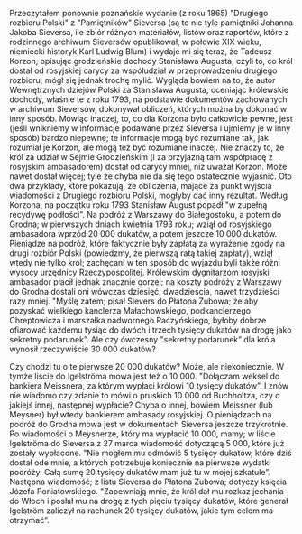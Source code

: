 Przeczytałem ponownie poznańskie wydanie (z roku 1865) "Drugiego rozbioru Polski" z "Pamiętników" Sieversa (są to nie tyle pamiętniki Johanna Jakoba Sieversa, ile zbiór różnych materiałów, listów oraz raportów, które z rodzinnego archiwum Sieversów opublikował, w połowie XIX wieku, niemiecki historyk Karl Ludwig Blum) i wydaje mi się teraz, że Tadeusz Korzon, opisując grodzieńskie dochody Stanisława Augusta; czyli to, co król dostał od rosyjskiej carycy za współudział w przeprowadzeniu drugiego rozbioru; mógł się jednak trochę mylić. Wygląda bowiem na to, że autor Wewnętrznych dziejów Polski za Stanisława Augusta, oceniając królewskie dochody, właśnie te z roku 1793, na podstawie dokumentów zachowanych w archiwum Sieversów, dokonywał obliczeń, których można by dokonać w inny sposób. Mówiąc inaczej, to, co dla Korzona było całkowicie pewne, jest (jeśli wnikniemy w informacje podawane przez Sieversa i ujmiemy je w inny sposób) bardzo niepewne; te informacje mogą być rozumiane tak, jak rozumiał je Korzon, ale mogą też być rozumiane inaczej. Nie znaczy to, że król za udział w Sejmie Grodzieńskim (i za przyjazną tam współpracę z rosyjskim ambasadorem) dostał od carycy mniej, niż uważał Korzon. Może nawet dostał więcej; tyle że chyba nie da się tego ostatecznie wyjaśnić. Oto dwa przykłady, które pokazują, że obliczenia, mające za punkt wyjścia wiadomości z Drugiego rozbioru Polski, mogłyby dać inny rezultat. Według Korzona, na początku roku 1793 Stanisław August popadł "w zupełną recydywę podłości”. Na podróż z Warszawy do Białegostoku, a potem do Grodna; w pierwszych dniach kwietnia 1793 roku; wziął od rosyjskiego ambasadora wprzód 20 000 dukatów, a potem jeszcze 10 000 dukatów. Pieniądze na podróż, które faktycznie były zapłatą za wyrażenie zgody na drugi rozbiór Polski (powiedzmy, że pierwszą ratą takiej zapłaty), wziął wtedy nie tylko król; zachęcani w ten sposób do wyjazdu byli także różni wysocy urzędnicy Rzeczypospolitej. Królewskim dygnitarzom rosyjski ambasador płacił jednak znacznie gorzej; na koszty podróży z Warszawy do Grodna dostali oni wówczas dziesięć, dwadzieścia, nawet trzydzieści razy mniej. "Myślę zatem; pisał Sievers do Płatona Zubowa; że aby pozyskać wielkiego kanclerza Małachowskiego, podkanclerzego Chreptowicza i marszałka nadwornego Raczyńskiego, byłoby dobrze ofiarować każdemu tysiąc do dwóch i trzech tysięcy dukatów na drogę jako sekretny podarunek”. Ale czy ówczesny "sekretny podarunek” dla króla wynosił rzeczywiście 30 000 dukatów?

Czy chodzi tu o te pierwsze 20 000 dukatów? Może, ale niekoniecznie. W tymże liście do Igelströma mowa jest też o 10 000. "Dołączam weksel do bankiera Meissnera, za którym wypłaci królowi 10 tysięcy dukatów”. I znów nie wiadomo czy zdanie to mówi o pruskich 10 000 od Buchholtza, czy o jakiejś innej, następnej wypłacie? Chyba o innej, bowiem Meissner (lub Meysner) był wtedy bankierem ambasady rosyjskiej. O pieniądzach na podróż do Grodna mowa jest w dokumentach Sieversa jeszcze trzykrotnie. Po wiadomości o Meysnerze, który ma wypłacić 10 000, mamy; w liście Igelströma do Sieversa z 27 marca wiadomość dotyczącą 5 000, które już zostały wypłacone. "Nie mogłem mu odmówić 5 tysięcy dukatów, które dziś dostał ode mnie, a których potrzebuje koniecznie na pierwsze wydatki podróży. Całą sumę 20 tysięcy dukatów mam już tu w mojej szkatule”. Następna wiadomość; z listu Sieversa do Płatona Zubowa; dotyczy księcia Józefa Poniatowskiego. "Zapewniają mnie, że król dał mu rozkaz jechania do Włoch i posłał mu na drogę z tych pięciu tysięcy dukatów, które generał Igelström zaliczył na rachunek 20 tysięcy dukatów, jakie tym celem ma otrzymać”.
